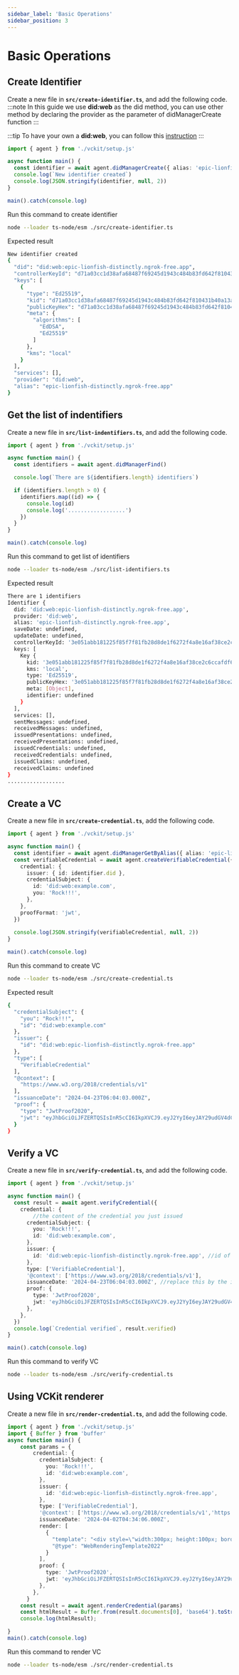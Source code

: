 ```yaml
---
sidebar_label: 'Basic Operations'
sidebar_position: 3
---
```


# Basic Operations

## Create Identifier

Create a new file in **`src/create-identifier.ts`**, and add the following code.
:::note
In this guide we use **did:web** as the did method, you can use other method by declaring the provider as the parameter of didManagerCreate function
:::

:::tip
To have your own a **did:web**, you can follow this [instruction](#) 
:::
<!-- Todo: add creating did:web intruction -->

```typescript
import { agent } from './vckit/setup.js'

async function main() {
  const identifier = await agent.didManagerCreate({ alias: 'epic-lionfish-distinctly.ngrok-free.app', provider: 'did:web', options:{keyType:'Ed25519'}})
  console.log(`New identifier created`)
  console.log(JSON.stringify(identifier, null, 2))
}

main().catch(console.log)
```
Run this command to create identifier
```bash
node --loader ts-node/esm ./src/create-identifier.ts  
```

Expected result
```bash
New identifier created
{
  "did": "did:web:epic-lionfish-distinctly.ngrok-free.app",
  "controllerKeyId": "d71a03cc1d38afa68487f69245d1943c484b83fd642f810431b40a13a3566e96",
  "keys": [
    {
      "type": "Ed25519",
      "kid": "d71a03cc1d38afa68487f69245d1943c484b83fd642f810431b40a13a3566e96",
      "publicKeyHex": "d71a03cc1d38afa68487f69245d1943c484b83fd642f810431b40a13a3566e96",
      "meta": {
        "algorithms": [
          "EdDSA",
          "Ed25519"
        ]
      },
      "kms": "local"
    }
  ],
  "services": [],
  "provider": "did:web",
  "alias": "epic-lionfish-distinctly.ngrok-free.app"
}
```
## Get the list of indentifiers

Create a new file in **`src/list-indentifiers.ts`**, and add the following code.

```typescript
import { agent } from './vckit/setup.js'

async function main() {
  const identifiers = await agent.didManagerFind()

  console.log(`There are ${identifiers.length} identifiers`)

  if (identifiers.length > 0) {
    identifiers.map((id) => {
      console.log(id)
      console.log('..................')
    })
  }
}

main().catch(console.log)
```

Run this command to get list of identifiers
```bash
node --loader ts-node/esm ./src/list-identifiers.ts  
```
Expected result
```bash
There are 1 identifiers
Identifier {
  did: 'did:web:epic-lionfish-distinctly.ngrok-free.app',
  provider: 'did:web',
  alias: 'epic-lionfish-distinctly.ngrok-free.app',
  saveDate: undefined,
  updateDate: undefined,
  controllerKeyId: '3e051abb181225f85f7f81fb28d8de1f6272f4a8e16af38ce2c6ccafdf6b5a27',
  keys: [
    Key {
      kid: '3e051abb181225f85f7f81fb28d8de1f6272f4a8e16af38ce2c6ccafdf6b5a27',
      kms: 'local',
      type: 'Ed25519',
      publicKeyHex: '3e051abb181225f85f7f81fb28d8de1f6272f4a8e16af38ce2c6ccafdf6b5a27',
      meta: [Object],
      identifier: undefined
    }
  ],
  services: [],
  sentMessages: undefined,
  receivedMessages: undefined,
  issuedPresentations: undefined,
  receivedPresentations: undefined,
  issuedCredentials: undefined,
  receivedCredentials: undefined,
  issuedClaims: undefined,
  receivedClaims: undefined
}
..................
```

## Create a VC 
Create a new file in **`src/create-credential.ts`**, add the following code.
```typescript
import { agent } from './vckit/setup.js'

async function main() {
  const identifier = await agent.didManagerGetByAlias({ alias: 'epic-lionfish-distinctly.ngrok-free.app' })
  const verifiableCredential = await agent.createVerifiableCredential({
    credential: {
      issuer: { id: identifier.did },
      credentialSubject: {
        id: 'did:web:example.com',
        you: 'Rock!!!',
      },
    },
    proofFormat: 'jwt',
  })
  
  console.log(JSON.stringify(verifiableCredential, null, 2))
}

main().catch(console.log)
```
Run this command to create VC
```bash
node --loader ts-node/esm ./src/create-credential.ts  
```
Expected result

```bash
{
  "credentialSubject": {
    "you": "Rock!!!",
    "id": "did:web:example.com"
  },
  "issuer": {
    "id": "did:web:epic-lionfish-distinctly.ngrok-free.app"
  },
  "type": [
    "VerifiableCredential"
  ],
  "@context": [
    "https://www.w3.org/2018/credentials/v1"
  ],
  "issuanceDate": "2024-04-23T06:04:03.000Z",
  "proof": {
    "type": "JwtProof2020",
    "jwt": "eyJhbGciOiJFZERTQSIsInR5cCI6IkpXVCJ9.eyJ2YyI6eyJAY29udGV4dCI6WyJodHRwczovL3d3dy53My5vcmcvMjAxOC9jcmVkZW50aWFscy92MSJdLCJ0eXBlIjpbIlZlcmlmaWFibGVDcmVkZW50aWFsIl0sImNyZWRlbnRpYWxTdWJqZWN0Ijp7InlvdSI6IlJvY2shISEifX0sInN1YiI6ImRpZDp3ZWI6ZXhhbXBsZS5jb20iLCJuYmYiOjE3MTM4NTIyNDMsImlzcyI6ImRpZDp3ZWI6ZXBpYy1saW9uZmlzaC1kaXN0aW5jdGx5Lm5ncm9rLWZyZWUuYXBwIn0.xBcTTeHbIHgq3r-2BPSP3UdtI4lw37Su54Z1TPxV4rRG775wfRa2kLltrFbsZClDvcrnvQRwqv7pOFnfxj5vCg"
  }
}
```
## Verify a VC
Create a new file in **`src/verify-credential.ts`**, and add the following code.
```typescript
import { agent } from './vckit/setup.js'

async function main() {
  const result = await agent.verifyCredential({
    credential: {
        //the content of the credential you just issued
      credentialSubject: {
        you: 'Rock!!!',
        id: 'did:web:example.com',
      },
      issuer: {
        id: 'did:web:epic-lionfish-distinctly.ngrok-free.app', //id of issuer you created
      },
      type: ['VerifiableCredential'],
      '@context': ['https://www.w3.org/2018/credentials/v1'],
      issuanceDate: '2024-04-23T06:04:03.000Z', //replace this by the issuanceDate of the VC that you just issued
      proof: {
        type: 'JwtProof2020',
        jwt: 'eyJhbGciOiJFZERTQSIsInR5cCI6IkpXVCJ9.eyJ2YyI6eyJAY29udGV4dCI6WyJodHRwczovL3d3dy53My5vcmcvMjAxOC9jcmVkZW50aWFscy92MSJdLCJ0eXBlIjpbIlZlcmlmaWFibGVDcmVkZW50aWFsIl0sImNyZWRlbnRpYWxTdWJqZWN0Ijp7InlvdSI6IlJvY2shISEifX0sInN1YiI6ImRpZDp3ZWI6ZXhhbXBsZS5jb20iLCJuYmYiOjE3MTM4NTIyNDMsImlzcyI6ImRpZDp3ZWI6ZXBpYy1saW9uZmlzaC1kaXN0aW5jdGx5Lm5ncm9rLWZyZWUuYXBwIn0.xBcTTeHbIHgq3r-2BPSP3UdtI4lw37Su54Z1TPxV4rRG775wfRa2kLltrFbsZClDvcrnvQRwqv7pOFnfxj5vCg', //replace this by the jwt in the proof of the VC that you just issued
      },
    },
  })
  console.log(`Credential verified`, result.verified)
}

main().catch(console.log)
```
Run this command to verify VC
```bash
node --loader ts-node/esm ./src/verify-credential.ts  
```

## Using VCKit renderer
Create a new file in **`src/render-credential.ts`**, and add the following code.
```typescript
import { agent } from './vckit/setup.js'
import { Buffer } from 'buffer'
async function main() {
    const params = {
        credential: {
          credentialSubject: {
            you: 'Rock!!!',
            id: 'did:web:example.com',
          },
          issuer: {
            id: 'did:web:epic-lionfish-distinctly.ngrok-free.app',
          },
          type: ['VerifiableCredential'],
          '@context': ['https://www.w3.org/2018/credentials/v1','https://vckit-contexts.s3.ap-southeast-2.amazonaws.com/dev-render-method-context.json'],
          issuanceDate: '2024-04-02T04:34:06.000Z',
          render: [
            {
              "template": "<div style=\"width:300px; height:100px; border: 2px solid black; text-align:center\">\n  <div>\n    This {{credentialSubject.degree.name}} is conferred to\n  </div>\n  <strong style=\"font-size: 16px\">\n    {{credentialSubject.name}}\n  </strong>\n  <div>\n    by {{credentialSubject.degree.degreeSchool}}.\n  </div>\n</div>",
              "@type": "WebRenderingTemplate2022"
            }
          ],
          proof: {
            type: 'JwtProof2020',
            jwt: 'eyJhbGciOiJFZERTQSIsInR5cCI6IkpXVCJ9.eyJ2YyI6eyJAY29udGV4dCI6WyJodHRwczovL3d3dy53My5vcmcvMjAxOC9jcmVkZW50aWFscy92MSJdLCJ0eXBlIjpbIlZlcmlmaWFibGVDcmVkZW50aWFsIl0sImNyZWRlbnRpYWxTdWJqZWN0Ijp7InlvdSI6IlJvY2shISEifX0sInN1YiI6ImRpZDp3ZWI6ZXhhbXBsZS5jb20iLCJuYmYiOjE3MTM4NTIyNDMsImlzcyI6ImRpZDp3ZWI6ZXBpYy1saW9uZmlzaC1kaXN0aW5jdGx5Lm5ncm9rLWZyZWUuYXBwIn0.xBcTTeHbIHgq3r-2BPSP3UdtI4lw37Su54Z1TPxV4rRG775wfRa2kLltrFbsZClDvcrnvQRwqv7pOFnfxj5vCg',
          },
        },
      }
    const result = await agent.renderCredential(params)
    const htmlResult = Buffer.from(result.documents[0], 'base64').toString('utf8')
    console.log(htmlResult);

}
main().catch(console.log)
```
Run this command to render VC
```bash
node --loader ts-node/esm ./src/render-credential.ts 
```